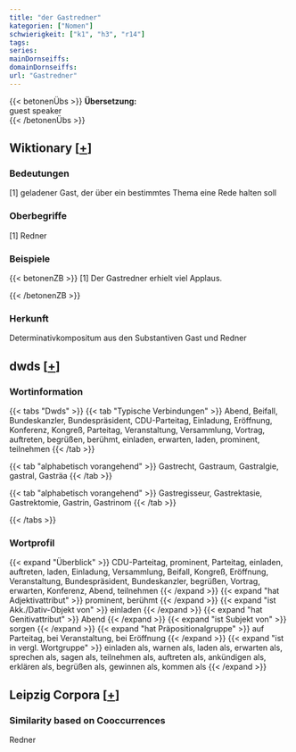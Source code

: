 ```yaml
---
title: "der Gastredner"
kategorien: ["Nomen"]
schwierigkeit: ["k1", "h3", "r14"]
tags:
series:
mainDornseiffs:
domainDornseiffs:
url: "Gastredner"
---
```


{{< betonenÜbs >}}
**Übersetzung:**  
guest speaker  
{{< /betonenÜbs >}}

## Wiktionary [[+](https://de.wiktionary.org/wiki/Gastredner)]

### Bedeutungen
[1] geladener Gast, der über ein bestimmtes Thema eine Rede halten soll  

### Oberbegriffe
[1] Redner  

### Beispiele
{{< betonenZB >}}
[1] Der Gastredner erhielt viel Applaus.  

{{< /betonenZB >}}
### Herkunft
Determinativkompositum aus den Substantiven Gast und Redner  



## dwds [[+](https://www.dwds.de/wb/Gastredner)]

### Wortinformation
{{< tabs "Dwds" >}}
{{< tab "Typische Verbindungen" >}}
Abend, Beifall, Bundeskanzler, Bundespräsident, CDU-Parteitag, Einladung, Eröffnung, Konferenz, Kongreß, Parteitag, Veranstaltung, Versammlung, Vortrag, auftreten, begrüßen, berühmt, einladen, erwarten, laden, prominent, teilnehmen
{{< /tab >}}

{{< tab "alphabetisch vorangehend" >}}
Gastrecht, Gastraum, Gastralgie, gastral, Gasträa
{{< /tab >}}

{{< tab "alphabetisch vorangehend" >}}
Gastregisseur, Gastrektasie, Gastrektomie, Gastrin, Gastrinom
{{< /tab >}}

{{< /tabs >}}

### Wortprofil
{{< expand "Überblick" >}} CDU-Parteitag, prominent, Parteitag, einladen, auftreten, laden, Einladung, Versammlung, Beifall, Kongreß, Eröffnung, Veranstaltung, Bundespräsident, Bundeskanzler, begrüßen, Vortrag, erwarten, Konferenz, Abend, teilnehmen {{< /expand >}}
{{< expand "hat Adjektivattribut" >}} prominent, berühmt {{< /expand >}}
{{< expand "ist Akk./Dativ-Objekt von" >}} einladen {{< /expand >}}
{{< expand "hat Genitivattribut" >}} Abend {{< /expand >}}
{{< expand "ist Subjekt von" >}} sorgen {{< /expand >}}
{{< expand "hat Präpositionalgruppe" >}} auf Parteitag, bei Veranstaltung, bei Eröffnung {{< /expand >}}
{{< expand "ist in vergl. Wortgruppe" >}} einladen als, warnen als, laden als, erwarten als, sprechen als, sagen als, teilnehmen als, auftreten als, ankündigen als, erklären als, begrüßen als, gewinnen als, kommen als {{< /expand >}}

## Leipzig Corpora [[+](https://corpora.uni-leipzig.de/en/res?word=Gastredner&corpusId=deu_newscrawl-public_2018)]


### Similarity based on Cooccurrences
Redner

